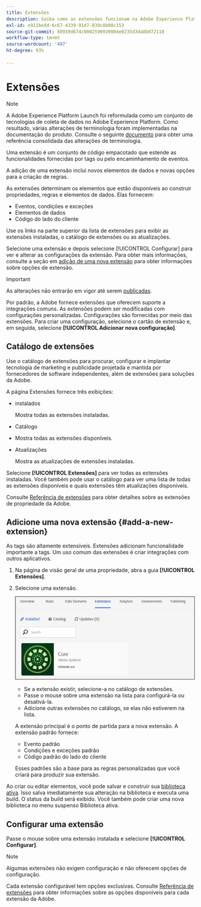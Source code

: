 ```yaml
---
title: Extensões
description: Saiba como as extensões funcionam na Adobe Experience Platform.
exl-id: e911bedd-6c67-4339-91d7-839c8b00c153
source-git-commit: 88939d674c0002590939004e0235d3da8b072118
workflow-type: tm+mt
source-wordcount: '497'
ht-degree: 93%

---
```


# Extensões

>[!NOTE]
>
>A Adobe Experience Platform Launch foi reformulada como um conjunto de tecnologias de coleta de dados no Adobe Experience Platform. Como resultado, várias alterações de terminologia foram implementadas na documentação do produto. Consulte o seguinte [documento](../../../term-updates.md) para obter uma referência consolidada das alterações de terminologia.

Uma extensão é um conjunto de código empacotado que estende as funcionalidades fornecidas por tags ou pelo encaminhamento de eventos.

A adição de uma extensão inclui novos elementos de dados e novas opções para a criação de regras.

As extensões determinam os elementos que estão disponíveis ao construir propriedades, regras e elementos de dados. Elas fornecem:

* Eventos, condições e exceções
* Elementos de dados
* Código do lado do cliente

Use os links na parte superior da lista de extensões para exibir as extensões instaladas, o catálogo de extensões ou as atualizações.

Selecione uma extensão e depois selecione [!UICONTROL Configurar] para ver e alterar as configurações da extensão. Para obter mais informações, consulte a seção em [adição de uma nova extensão](#add-a-new-extension) para obter informações sobre opções de extensão.

>[!IMPORTANT]
>
>As alterações não entrarão em vigor até serem [publicadas](../../publishing/overview.md).

Por padrão, a Adobe fornece extensões que oferecem suporte a integrações comuns. As extensões podem ser modificadas com configurações personalizadas. Configurações são fornecidas por meio das extensões. Para criar uma configuração, selecione o cartão de extensão e, em seguida, selecione **[!UICONTROL Adicionar nova configuração]**.

## Catálogo de extensões

Use o catálogo de extensões para procurar, configurar e implantar tecnologia de marketing e publicidade projetada e mantida por fornecedores de software independentes, além de extensões para soluções da Adobe.

A página Extensões fornece três exibições:

* instalados

   Mostra todas as extensões instaladas.

* Catálogo
* Mostra todas as extensões disponíveis.
* Atualizações

   Mostra as atualizações de extensões instaladas.

Selecione **[!UICONTROL Extensões]** para ver todas as extensões instaladas. Você também pode usar o catálogo para ver uma lista de todas as extensões disponíveis e quais extensões têm atualizações disponíveis.

Consulte [Referência de extensões](../../../extensions/client/overview.md) para obter detalhes sobre as extensões de propriedade da Adobe.

## Adicione uma nova extensão {#add-a-new-extension}

As tags são altamente extensíveis. Extensões adicionam funcionalidade importante a tags. Um uso comum das extensões é criar integrações com outros aplicativos.

1. Na página de visão geral de uma propriedade, abra a guia **[!UICONTROL Extensões]**.
1. Selecione uma extensão.

   ![Extensão principal](../../../images/extensions.png)

   * Se a extensão existir, selecione-a no catálogo de extensões.
   * Passe o mouse sobre uma extensão na lista para configurá-la ou desativá-la.
   * Adicione outras extensões no catálogo, se elas não estiverem na lista.

   A extensão principal é o ponto de partida para a nova extensão. A extensão padrão fornece:

   * Evento padrão
   * Condições e exceções padrão
   * Código padrão do lado do cliente

   Esses padrões são a base para as regras personalizadas que você criará para produzir sua extensão.

Ao criar ou editar elementos, você pode salvar e construir sua [biblioteca ativa](../../publishing/libraries.md#active-library). Isso salva imediatamente sua alteração na biblioteca e executa uma build. O status da build será exibido. Você também pode criar uma nova biblioteca no menu suspenso Biblioteca ativa.

## Configurar uma extensão

Passe o mouse sobre uma extensão instalada e selecione **[!UICONTROL Configurar]**.

>[!NOTE]
>
>Algumas extensões não exigem configuração e não oferecem opções de configuração.

Cada extensão configurável tem opções exclusivas. Consulte [Referência de extensões](../../../extensions/client/overview.md) para obter informações sobre as opções disponíveis para cada extensão da Adobe.
